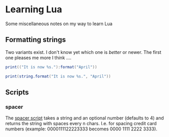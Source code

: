 # Learning Lua

Some miscellaneous notes on my way to learn Lua

## Formatting strings

Two variants exist. I don't know yet which one is *better* or newer. The first one pleases me more I think ....

```lua
print(("It is now %s."):format("April"))
```

```lua
print(string.format("It is now %s.", "April"))
```


## Scripts

### spacer

The [spacer script](src/spacer.lua) takes a string and an optional number
(defaults to 4) and returns the string with spaces every n chars. I.e. for
spacing credit card numbers (example: 0000111122223333 becomes 0000 1111 2222 3333).
